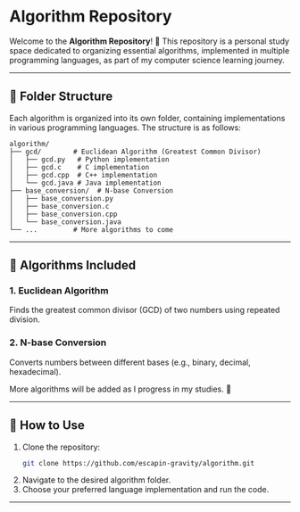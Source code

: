 # Algorithm Repository

Welcome to the **Algorithm Repository**! 🎉 This repository is a personal study space dedicated to organizing essential algorithms, implemented in multiple programming languages, as part of my computer science learning journey.

---

## 📂 Folder Structure
Each algorithm is organized into its own folder, containing implementations in various programming languages. The structure is as follows:

```
algorithm/
├── gcd/        # Euclidean Algorithm (Greatest Common Divisor)
│   ├── gcd.py   # Python implementation
│   ├── gcd.c    # C implementation
│   ├── gcd.cpp  # C++ implementation
│   └── gcd.java # Java implementation
├── base_conversion/  # N-base Conversion
│   ├── base_conversion.py
│   ├── base_conversion.c
│   ├── base_conversion.cpp
│   └── base_conversion.java
└── ...         # More algorithms to come
```

---

## 📜 Algorithms Included
### 1. Euclidean Algorithm
Finds the greatest common divisor (GCD) of two numbers using repeated division.

### 2. N-base Conversion
Converts numbers between different bases (e.g., binary, decimal, hexadecimal).

More algorithms will be added as I progress in my studies. 🚀

---

## 🚀 How to Use
1. Clone the repository:
   ```bash
   git clone https://github.com/escapin-gravity/algorithm.git
   ```
2. Navigate to the desired algorithm folder.
3. Choose your preferred language implementation and run the code.

---

